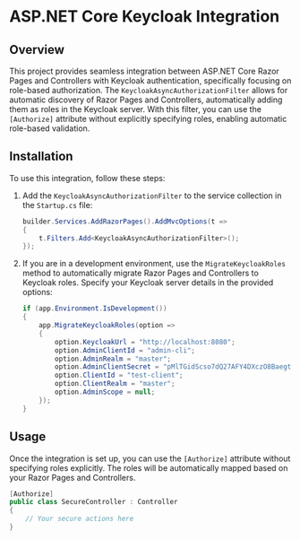 # ASP.NET Core Keycloak Integration

## Overview

This project provides seamless integration between ASP.NET Core Razor Pages and Controllers with Keycloak authentication, specifically focusing on role-based authorization. The `KeycloakAsyncAuthorizationFilter` allows for automatic discovery of Razor Pages and Controllers, automatically adding them as roles in the Keycloak server. With this filter, you can use the `[Authorize]` attribute without explicitly specifying roles, enabling automatic role-based validation.

## Installation

To use this integration, follow these steps:

1. Add the `KeycloakAsyncAuthorizationFilter` to the service collection in the `Startup.cs` file:

    ```csharp
    builder.Services.AddRazorPages().AddMvcOptions(t =>
    {
        t.Filters.Add<KeycloakAsyncAuthorizationFilter>();
    });
    ```

2. If you are in a development environment, use the `MigrateKeycloakRoles` method to automatically migrate Razor Pages and Controllers to Keycloak roles. Specify your Keycloak server details in the provided options:

    ```csharp
    if (app.Environment.IsDevelopment())
    {
        app.MigrateKeycloakRoles(option =>
        {
            option.KeycloakUrl = "http://localhost:8080";
            option.AdminClientId = "admin-cli";
            option.AdminRealm = "master";
            option.AdminClientSecret = "pMlTGidScso7dQ27AFY4DXczO8Baegtr";
            option.ClientId = "test-client";
            option.ClientRealm = "master";
            option.AdminScope = null;
        });
    }
    ```

## Usage

Once the integration is set up, you can use the `[Authorize]` attribute without specifying roles explicitly. The roles will be automatically mapped based on your Razor Pages and Controllers.

```csharp
[Authorize]
public class SecureController : Controller
{
    // Your secure actions here
}
